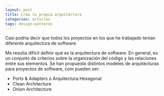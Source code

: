 ```yaml
---
layout: post
title: Crea tu propia arquitectura
categories: articles
tags: design-patterns
---
```


Casi podría decir que todos los proyectos en los que he trabajado tenían diferente arquitectura de software.

Me resulta difícil definir qué es la arquitectura de software. En general, es un conjunto de criterios sobre la organización del código y las relaciones entre sus elementos. Se han propuesto distintos modeles de arquitecturas para proyectos de software, com pueden ser:

* Ports & Adapters o Arquitectura Hexagonal
* Clean Architecture
* Onion Architecture
